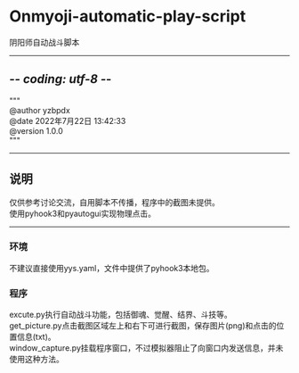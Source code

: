 # Onmyoji-automatic-play-script
阴阳师自动战斗脚本
****
## -*- coding: utf-8 -*-
"""  
@author yzbpdx  
@date 2022年7月22日 13:42:33  
@version 1.0.0  
"""
****
## 说明
仅供参考讨论交流，自用脚本不传播，程序中的截图未提供。  
使用pyhook3和pyautogui实现物理点击。
****
### 环境
不建议直接使用yys.yaml，文件中提供了pyhook3本地包。
### 程序
excute.py执行自动战斗功能，包括御魂、觉醒、结界、斗技等。  
get_picture.py点击截图区域左上和右下可进行截图，保存图片(png)和点击的位置信息(txt)。  
window_capture.py挂载程序窗口，不过模拟器阻止了向窗口内发送信息，并未使用这种方法。
